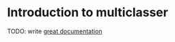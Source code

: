 # Introduction to multiclasser

TODO: write [great documentation](http://jacobian.org/writing/what-to-write/)
